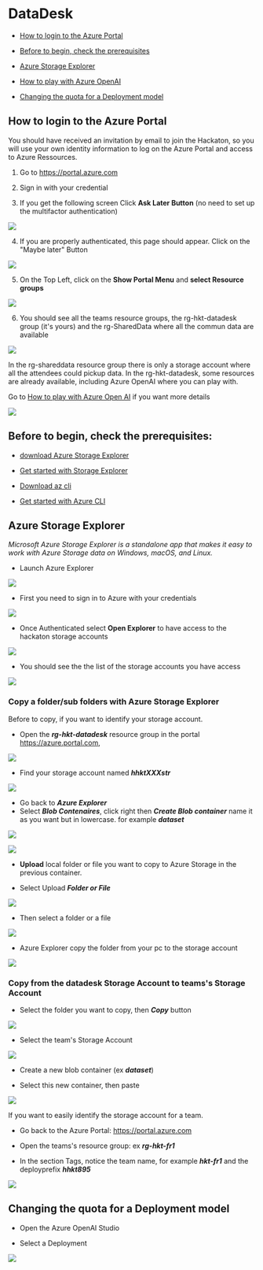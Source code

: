 # DataDesk

- [How to login to the Azure Portal](./readme.md#how-to-login-to-the-azure-portal)
- [Before to begin, check the prerequisites](./readme.md#before-to-begin-check-the-prerequisites)
- [Azure Storage Explorer](./readme.md#azure-storage-explorer)
- [How to play with Azure OpenAI](../Attendees/README.md#how-to-play-with-azure-open-ai)

- [Changing the quota for a Deployment model](./readme.md#changing-the-quota-for-a-deployment-model)

## How to login to the Azure Portal

You should have received an invitation by email to join the Hackaton, so you will use your own identity information to log on the Azure Portal and access to Azure Ressources.

1. Go to https://portal.azure.com

2. Sign in with your credential

3. If you get the following screen Click **Ask Later Button** (no need to set up the multifactor authentication)

![](./Pictures/Login2.png)

4. If you are properly authenticated, this page should appear. Click on the "Maybe later" Button

![](./Pictures/Portal1.png)


 5. On the Top Left, click on the **Show Portal Menu** and **select Resource groups**

![](./Pictures/Portal2.png)

6. You should see all the teams resource groups, the rg-hkt-datadesk group (it's yours) and the rg-SharedData where all the commun data are available

![](./Pictures/Portal3.png)

In the rg-shareddata resource group there is only a storage account where all the attendees could pickup data.
In the rg-hkt-datadesk, some resources are already available, including Azure OpenAI where you can play with.

Go to [How to play with Azure Open AI](../Attendees/readme.md#how-to-play-with-azure-open-ai) if you want more details



![](./Pictures/Portal4.png)

## Before to begin, check the prerequisites:

- [ download Azure Storage Explorer](https://azure.microsoft.com/en-us/products/storage/storage-explorer/)

- [Get started with Storage Explorer](https://learn.microsoft.com/en-us/azure/vs-azure-tools-storage-manage-with-storage-explorer?tabs=windows)

- [Download az cli](https://learn.microsoft.com/en-us/cli/azure/install-azure-cli)

- [Get started with Azure CLI](https://learn.microsoft.com/en-us/cli/azure/get-started-with-azure-cli)


## Azure Storage Explorer

*Microsoft Azure Storage Explorer is a standalone app that makes it easy to work with Azure Storage data on Windows, macOS, and Linux.*

- Launch Azure Explorer

![](./Pictures/Explorer1.png)

- First you need to sign in to Azure with your credentials

![](./Pictures/Explorer2.png)

- Once Authenticated select **Open Explorer** to have access to the hackaton storage accounts

![](./Pictures/Explorer3.png)

- You should see the the list of the storage accounts you have access

![](./Pictures/Explorer4.png)



### Copy a folder/sub folders with Azure Storage Explorer

Before to copy, if you want to identify your storage account.

- Open the ***rg-hkt-datadesk*** resource group in the portal https://azure.portal.com,

![](./Pictures/CopyFile1.png)

- Find your storage account named ***hhktXXXstr***

![](./Pictures/CopyFile2.png)
 

- Go back to ***Azure Explorer***
- Select ***Blob Contenaires***, click right  then ***Create Blob container***
name it as you want but in lowercase. for example ***dataset***

![](./Pictures/CopyFile5.png)

![](./Pictures/CopyFile6.png)

- **Upload** local folder or file you want to copy to Azure Storage in the previous container.

- Select Upload ***Folder or File*** 

![](./Pictures/Explorer6.png)
    
- Then select a folder or a file

![](./Pictures/Explorer7.png)

- Azure Explorer copy the folder from  your pc to the storage account

![](./Pictures/Explorer8.png)


 
 ### Copy from the datadesk Storage Account to teams's Storage Account

-  Select the folder you want to copy, then ***Copy*** button 

![](./Pictures/Explorer9.png)

- Select the team's Storage Account

![](./Pictures/Explorer10.png)

- Create a new blob container (ex ***dataset***)

- Select this new container, then paste

![](./Pictures/Explorer11.png)


If you want to easily identify the storage account for a team. 
- Go back to the Azure Portal: https://portal.azure.com

- Open the teams's resource group: ex ***rg-hkt-fr1***

- In the section Tags, notice  the team name,  for example ***hkt-fr1*** and the deployprefix ***hhkt895***

![](./Pictures/CopyFile3.png)


## Changing the quota for a Deployment model

- Open the Azure OpenAI Studio

- Select a Deployment 

![](./Pictures/)